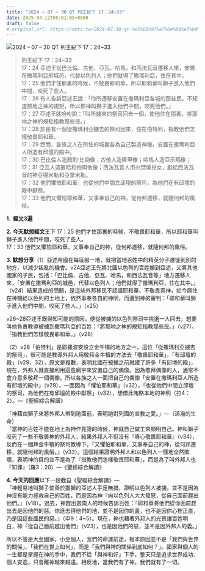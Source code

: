 ```yaml
---
title: "2024 – 07 – 30 QT 列王紀下 17：24~33"
date: 2025-04-12T05:01:05+0800
draft: false
# original_url: https://cmtc.tw/2024-07-30-qt-%e5%88%97%e7%8e%8b%e7%b4%80%e4%b8%8b-17%ef%bc%9a2433
---
```


![2024 – 07 – 30 QT 列王紀下 17：24~33](/images/qt.jpg  "2024 – 07 – 30 QT 列王紀下 17：24~33")

> 列王紀下 17：24~33  
> 17：24 亞述王從巴比倫、古他、亞瓦、哈馬，和西法瓦音遷移人來，安置在撒瑪利亞的城邑，代替以色列人；他們就得了撒瑪利亞，住在其中。  
> 17：25 他們才住那裏的時候，不敬畏耶和華，所以耶和華叫獅子進入他們中間，咬死了些人。  
> 17：26 有人告訴亞述王說：「你所遷移安置在撒瑪利亞各城的那些民，不知道那地之神的規矩，所以那神叫獅子進入他們中間，咬死他們。」  
> 17：27 亞述王就吩咐說：「叫所擄來的祭司回去一個，使他住在那裏，將那地之神的規矩指教那些民。」  
> 17：28 於是有一個從撒瑪利亞擄去的祭司回來，住在伯特利，指教他們怎樣敬畏耶和華。  
> 17：29 然而，各族之人在所住的城裏各為自己製造神像，安置在撒瑪利亞人所造有邱壇的殿中。  
> 17：30 巴比倫人造疏割‧比訥像；古他人造匿甲像；哈馬人造亞示瑪像；  
> 17：31 亞瓦人造匿哈和他珥他像；西法瓦音人用火焚燒兒女，獻給西法瓦音的神亞得米勒和亞拿米勒。  
> 17：32 他們懼怕耶和華，也從他們中間立邱壇的祭司，為他們在有邱壇的殿中獻祭。  
> 17：33 他們又懼怕耶和華，又事奉自己的神，從何邦遷移，就隨何邦的風俗。

**1.  經文3遍**

**2. 今天默想經文**王下 17：25 他們才住那裏的時候，不敬畏耶和華，所以耶和華叫獅子進入他們中間，咬死了些人。  
17：33 他們又懼怕耶和華，又事奉自己的神，從何邦遷移，就隨何邦的風俗。

**3. 默想分享**（1）亞述帝國在每征服一地，就把當地百姓中的精英分子遷徙到別的地方，以減少叛亂的機會。v24亞述王先將北國以色列的百姓擄到亞述，又將其他國家的子民，包括：「巴比倫、古他、亞瓦、哈馬，和西法瓦音等」地方遷移人來，「安置在撒瑪利亞的城邑，代替以色列人；他們就得了撒瑪利亞，住在其中。」（v24）結果造成的問題，是這些外邦移民不認識耶和華、不敬畏真神，如今居住在神賜給以色列的土地上，依然事奉各自的神明，而遭到神的審判：「耶和華叫獅子進入他們中間，咬死了些人。」（v25）

v26~28亞述王既得知可能的原因，便從被擄的以色列祭司中挑選一人回去，想要叫他負責教導被擄到撒瑪利亞的百姓：「將那地之神的規矩指教那些民。」（v27）、「指教他們怎樣敬畏耶和華。」（v28）

（2）v28「伯特利」是耶羅波安設立金牛犢的地方之一，這位「從撒瑪利亞擄去的祭司」，很可能是教導外邦人用敬拜金牛犢的方法去「敬畏耶和華」。「有邱壇的殿」（v29、32），原文是複數，表明北國在被擄之前就建了許多「有邱壇的殿」，現在，外邦人就直接利用這些廟宇來安置自己的偶像。因為敬拜偶像的人，通常不會介意多敬拜一個偶像。所以各族之人一面把自己的偶像「安置在撒瑪利亞人所造有邱壇的殿中」（v29），一面因為「懼怕耶和華」（v32），「也從他們中間立邱壇的祭司，為他們在有邱壇的殿中獻祭」（v32），想借此賄賂本地的神明（拉4：2）。—《聖經綜合解讀》

「神藉由獅子來將外邦人帶到祂面前，表明祂對列國的宣教之愛。」—（活潑的生命）  
「當神的百姓不能在地上為神作見證的時候，神就自己做工來顯明自己。神叫獅子咬死了一些不敬畏神的外邦人，結果外邦人不但沒有『專心敬畏耶和華』（v34），反而在一個拜金牛犢的祭司教導下，『又懼怕耶和華，又事奉自己的神，從何邦遷移，就隨何邦的風俗。』（v33）。這個結果證明外邦人和以色列人一樣地全然敗壞，表明神的目的並不是為了『指教他們怎樣敬畏耶和華』，而是為了叫外邦人也『知罪』（羅3：20）—《聖經綜合解讀》

**4. 今天的回應**以下一段截自《聖經綜合解讀》—  
「神輕易地叫獅子使善於獵獅的亞述人手足無措，證明以色列人被擄，並不是因為神沒有能力拯救自己的百姓，而是因為神『向以色列人大大發怒，從自己面前趕出他們。』（v18）。過去，神趕出迦南人的時候告訴百姓：『耶和華將他們從你面前趕出去是因他們的惡。你進去得他們的地，並不是因你的義，也不是因你心裡正直，乃是因這些國民的惡。』（申9：4~5）。現在，神也藉著外邦人的光景讓百姓明白，神『從自己面前趕出他們』（v23），也是因他們的惡，並不是因外邦人的義。」

所以不管是大至國家，小至個人，我們的命運前途，根本原因並不是「我們與世界的關係」、「我們在世上如何」，而是「我們與神的關係到底如何？」。國家與個人的一生都是掌握在神的手中，我們不從「與神和好」下手，整天只是追求世界成功、個人安逸，只會離神越來越遠。相反地，當我們有了神，我們就有了一切。